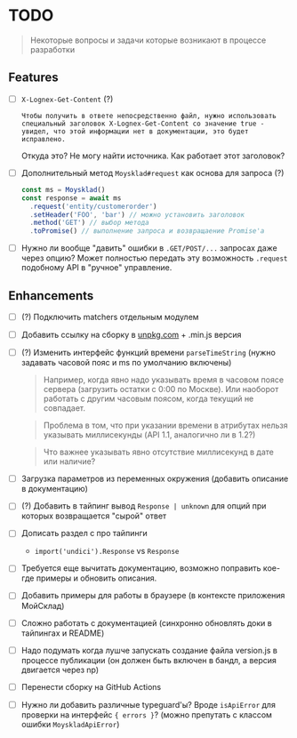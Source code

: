 # TODO

> Некоторые вопросы и задачи которые возникают в процессе разработки

## Features

- [ ] `X-Lognex-Get-Content` (?)

  ```
  Чтобы получить в ответе непосредственно файл, нужно использовать специальный заголовок X-Lognex-Get-Content со значение true - увидел, что этой информации нет в документации, это будет исправлено.
  ```

  Откуда это? Не могу найти источника. Как работает этот заголовок?

- [ ] Дополнительный метод `Moysklad#request` как основа для запроса (?)

  ```js
  const ms = Moysklad()
  const response = await ms
    .request('entity/customerorder')
    .setHeader('FOO', 'bar') // можно установить заголовок
    .method('GET') // выбор метода
    .toPromise() // выполнение запроса и возвращаение Promise'а
  ```

- [ ] Нужно ли вообще "давить" ошибки в `.GET/POST/...` запросах даже через опцию? Может полностью передать эту возможность `.request` подобному API в "ручное" управление.

## Enhancements

- [ ] (?) Подключить matchers отдельным модулем

- [ ] Добавить ссылку на сборку в [unpkg.com](https://unpkg.com/browse/moysklad@0.6.0/dist/moysklad.js) + .min.js версия

- [ ] (?) Изменить интерфейс функций времени `parseTimeString` (нужно задавать часовой пояс и ms по умолчанию включены)

  > Например, когда явно надо указывать время в часовом поясе сервера (загрузить остатки с 0:00 по Москве). Или наоборот работать с другим часовым поясом, когда текущий не совпадает.

  > Проблема в том, что при указании времени в атрибутах нельзя указывать миллисекунды (API 1.1, аналогично ли в 1.2?)

  > Что важнее указывать явно отсутствие миллисекунд в дате или наличие?

- [ ] Загрузка параметров из переменных окружения (добавить описание в документацию)

- [ ] (?) Добавить в тайпинг вывод `Response | unknown` для опций при которых возвращается "сырой" ответ

- [ ] Дописать раздел с про тайпинги

  - `import('undici').Response` vs `Response`

- [ ] Требуется еще вычитать документацию, возможно поправить кое-где примеры и обновить описания.

- [ ] Добавить примеры для работы в браузере (в контексте приложения МойСклад)

- [ ] Сложно работать с документацией (синхронно обновлять доки в тайпингах и README)

- [ ] Надо подумать когда лушче запускать создание файла version.js в процессе публикации (он должен быть включен в бандл, а версия двигается через np)

- [ ] Перенести сборку на GitHub Actions

- [ ] Нужно ли добавить различные typeguard'ы? Вроде `isApiError` для проверки на интерфейс `{ errors }`? (можно препутать с классом ошибки `MoyskladApiError`)
